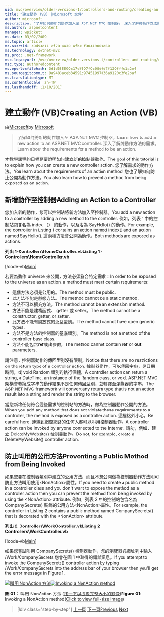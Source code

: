 ```yaml
---
uid: mvc/overview/older-versions-1/controllers-and-routing/creating-an-action-vb
title: "建立動作 (VB) |Microsoft 文件"
author: microsoft
description: "了解如何將新的動作加入至 ASP.NET MVC 控制器。 深入了解將動作方法的需求。"
ms.author: aspnetcontent
manager: wpickett
ms.date: 03/02/2009
ms.topic: article
ms.assetid: c8d93e11-ef78-4a30-afbc-f30419000a60
ms.technology: dotnet-mvc
ms.prod: .net-framework
msc.legacyurl: /mvc/overview/older-versions-1/controllers-and-routing/creating-an-action-vb
msc.type: authoredcontent
ms.openlocfilehash: 3d1d355599c17df597f9c08d9d7f129fffc1a2e4
ms.sourcegitcommit: 9a9483aceb34591c97451997036a9120c3fe2baf
ms.translationtype: MT
ms.contentlocale: zh-TW
ms.lasthandoff: 11/10/2017
---
```

<a name="creating-an-action-vb"></a><span data-ttu-id="84a5a-104">建立動作 (VB)</span><span class="sxs-lookup"><span data-stu-id="84a5a-104">Creating an Action (VB)</span></span>
====================
<span data-ttu-id="84a5a-105">由[Microsoft](https://github.com/microsoft)</span><span class="sxs-lookup"><span data-stu-id="84a5a-105">by [Microsoft](https://github.com/microsoft)</span></span>

> <span data-ttu-id="84a5a-106">了解如何將新的動作加入至 ASP.NET MVC 控制器。</span><span class="sxs-lookup"><span data-stu-id="84a5a-106">Learn how to add a new action to an ASP.NET MVC controller.</span></span> <span data-ttu-id="84a5a-107">深入了解將動作方法的需求。</span><span class="sxs-lookup"><span data-stu-id="84a5a-107">Learn about the requirements for a method to be an action.</span></span>


<span data-ttu-id="84a5a-108">本教學課程的目標是要說明如何建立新的控制器動作。</span><span class="sxs-lookup"><span data-stu-id="84a5a-108">The goal of this tutorial is to explain how you can create a new controller action.</span></span> <span data-ttu-id="84a5a-109">您了解需求的動作方法。</span><span class="sxs-lookup"><span data-stu-id="84a5a-109">You learn about the requirements of an action method.</span></span> <span data-ttu-id="84a5a-110">您也了解如何防止公開為動作方法。</span><span class="sxs-lookup"><span data-stu-id="84a5a-110">You also learn how to prevent a method from being exposed as an action.</span></span>

## <a name="adding-an-action-to-a-controller"></a><span data-ttu-id="84a5a-111">新增動作至控制器</span><span class="sxs-lookup"><span data-stu-id="84a5a-111">Adding an Action to a Controller</span></span>

<span data-ttu-id="84a5a-112">您加入新的動作，您可以控制站將新方法加入至控制器。</span><span class="sxs-lookup"><span data-stu-id="84a5a-112">You add a new action to a controller by adding a new method to the controller.</span></span> <span data-ttu-id="84a5a-113">例如，列表 1 中的控制站包含名為 index （） 的動作，以及名為 SayHello() 的動作。</span><span class="sxs-lookup"><span data-stu-id="84a5a-113">For example, the controller in Listing 1 contains an action named Index() and an action named SayHello().</span></span> <span data-ttu-id="84a5a-114">這兩種方法會公開為動作。</span><span class="sxs-lookup"><span data-stu-id="84a5a-114">Both methods are exposed as actions.</span></span>

<span data-ttu-id="84a5a-115">**列出 1-Controllers\HomeController.vb**</span><span class="sxs-lookup"><span data-stu-id="84a5a-115">**Listing 1 - Controllers\HomeController.vb**</span></span>

[!code-vb[Main](creating-an-action-vb/samples/sample1.vb)]

<span data-ttu-id="84a5a-116">若要為動作 universe 來公開，方法必須符合特定需求：</span><span class="sxs-lookup"><span data-stu-id="84a5a-116">In order to be exposed to the universe as an action, a method must meet certain requirements:</span></span>

- <span data-ttu-id="84a5a-117">這個方法必須是公用的。</span><span class="sxs-lookup"><span data-stu-id="84a5a-117">The method must be public.</span></span>
- <span data-ttu-id="84a5a-118">此方法不能是靜態方法。</span><span class="sxs-lookup"><span data-stu-id="84a5a-118">The method cannot be a static method.</span></span>
- <span data-ttu-id="84a5a-119">方法不可以擴充方法。</span><span class="sxs-lookup"><span data-stu-id="84a5a-119">The method cannot be an extension method.</span></span>
- <span data-ttu-id="84a5a-120">方法不能是建構函式、 getter 或 setter。</span><span class="sxs-lookup"><span data-stu-id="84a5a-120">The method cannot be a constructor, getter, or setter.</span></span>
- <span data-ttu-id="84a5a-121">此方法不能有開放式的泛型型別。</span><span class="sxs-lookup"><span data-stu-id="84a5a-121">The method cannot have open generic types.</span></span>
- <span data-ttu-id="84a5a-122">方法不是方法的控制器的基底類別。</span><span class="sxs-lookup"><span data-stu-id="84a5a-122">The method is not a method of the controller base class.</span></span>
- <span data-ttu-id="84a5a-123">方法不能包含**ref**或**出**參數。</span><span class="sxs-lookup"><span data-stu-id="84a5a-123">The method cannot contain **ref** or **out** parameters.</span></span>

<span data-ttu-id="84a5a-124">請注意，控制器動作的傳回型別沒有限制。</span><span class="sxs-lookup"><span data-stu-id="84a5a-124">Notice that there are no restrictions on the return type of a controller action.</span></span> <span data-ttu-id="84a5a-125">控制器動作，可以傳回字串，是日期時間，或 void Random 類別的執行個體。</span><span class="sxs-lookup"><span data-stu-id="84a5a-125">A controller action can return a string, a DateTime, an instance of the Random class, or void.</span></span> <span data-ttu-id="84a5a-126">ASP.NET MVC 架構會轉換成字串的動作結果不是任何傳回型別，並轉譯至瀏覽器的字串。</span><span class="sxs-lookup"><span data-stu-id="84a5a-126">The ASP.NET MVC framework will convert any return type that is not an action result into a string and render the string to the browser.</span></span>

<span data-ttu-id="84a5a-127">當您新增任何符合這些需求的控制站的方法時，做為控制器動作公開的方法。</span><span class="sxs-lookup"><span data-stu-id="84a5a-127">When you add any method that does not violate these requirements to a controller, the method is exposed as a controller action.</span></span> <span data-ttu-id="84a5a-128">這裡格外小心。</span><span class="sxs-lookup"><span data-stu-id="84a5a-128">Be careful here.</span></span> <span data-ttu-id="84a5a-129">連線到網際網路的任何人都可以叫用控制器動作。</span><span class="sxs-lookup"><span data-stu-id="84a5a-129">A controller action can be invoked by anyone connected to the Internet.</span></span> <span data-ttu-id="84a5a-130">請勿，例如，建立 DeleteMyWebsite() 控制器動作。</span><span class="sxs-lookup"><span data-stu-id="84a5a-130">Do not, for example, create a DeleteMyWebsite() controller action.</span></span>

## <a name="preventing-a-public-method-from-being-invoked"></a><span data-ttu-id="84a5a-131">防止叫用的公用方法</span><span class="sxs-lookup"><span data-stu-id="84a5a-131">Preventing a Public Method from Being Invoked</span></span>

<span data-ttu-id="84a5a-132">如果您要在控制器類別中建立的公用方法，而且不想公開做為控制器動作方法則可防止方法叫用使用&lt;NonAction&gt;屬性。</span><span class="sxs-lookup"><span data-stu-id="84a5a-132">If you need to create a public method in a controller class and you don't want to expose the method as a controller action then you can prevent the method from being invoked by using the &lt;NonAction&gt; attribute.</span></span> <span data-ttu-id="84a5a-133">例如，列表 2 中的控制站包含名為 CompanySecrets() 裝飾的公用方法&lt;NonAction&gt;屬性。</span><span class="sxs-lookup"><span data-stu-id="84a5a-133">For example, the controller in Listing 2 contains a public method named CompanySecrets() that is decorated with the &lt;NonAction&gt; attribute.</span></span>

<span data-ttu-id="84a5a-134">**列出 2-Controllers\WorkController.vb**</span><span class="sxs-lookup"><span data-stu-id="84a5a-134">**Listing 2 - Controllers\WorkController.vb**</span></span>

[!code-vb[Main](creating-an-action-vb/samples/sample2.vb)]

<span data-ttu-id="84a5a-135">如果您嘗試叫用 CompanySecrets() 控制器動作，您的瀏覽器的網址列中輸入 /Work/CompanySecrets 您會在圖 1 中取得的錯誤訊息。</span><span class="sxs-lookup"><span data-stu-id="84a5a-135">If you attempt to invoke the CompanySecrets() controller action by typing /Work/CompanySecrets into the address bar of your browser then you'll get the error message in Figure 1.</span></span>


<span data-ttu-id="84a5a-136">[![叫用 NonAction 方法](creating-an-action-vb/_static/image1.jpg)](creating-an-action-vb/_static/image1.png)</span><span class="sxs-lookup"><span data-stu-id="84a5a-136">[![Invoking a NonAction method](creating-an-action-vb/_static/image1.jpg)](creating-an-action-vb/_static/image1.png)</span></span>

<span data-ttu-id="84a5a-137">**圖 01**： 叫用 NonAction 方法 ([按一下以檢視完整大小的影像](creating-an-action-vb/_static/image2.png))</span><span class="sxs-lookup"><span data-stu-id="84a5a-137">**Figure 01**: Invoking a NonAction method([Click to view full-size image](creating-an-action-vb/_static/image2.png))</span></span>

>[!div class="step-by-step"]
<span data-ttu-id="84a5a-138">[上一頁](creating-a-controller-vb.md)
[下一頁](aspnet-mvc-controllers-overview-cs.md)</span><span class="sxs-lookup"><span data-stu-id="84a5a-138">[Previous](creating-a-controller-vb.md)
[Next](aspnet-mvc-controllers-overview-cs.md)</span></span>
